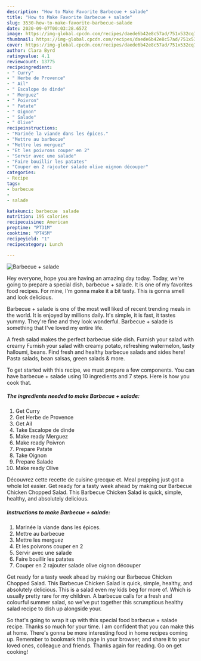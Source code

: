 ```yaml
---
description: "How to Make Favorite Barbecue + salade"
title: "How to Make Favorite Barbecue + salade"
slug: 3530-how-to-make-favorite-barbecue-salade
date: 2020-09-07T00:03:28.657Z
image: https://img-global.cpcdn.com/recipes/daede6b42e8c57ad/751x532cq70/barbecue-salade-photo-principale-de-la-recette.jpg
thumbnail: https://img-global.cpcdn.com/recipes/daede6b42e8c57ad/751x532cq70/barbecue-salade-photo-principale-de-la-recette.jpg
cover: https://img-global.cpcdn.com/recipes/daede6b42e8c57ad/751x532cq70/barbecue-salade-photo-principale-de-la-recette.jpg
author: Clara Byrd
ratingvalue: 4.1
reviewcount: 13775
recipeingredient:
- " Curry"
- " Herbe de Provence"
- " Ail"
- " Escalope de dinde"
- " Merguez"
- " Poivron"
- " Patate"
- " Oignon"
- " Salade"
- " Olive"
recipeinstructions:
- "Marinée la viande dans les épices."
- "Mettre au barbecue"
- "Mettre les merguez"
- "Et les poivrons couper en 2"
- "Servir avec une salade"
- "Faire bouillir les patates"
- "Couper en 2 rajouter salade olive oignon découper"
categories:
- Recipe
tags:
- barbecue
- 
- salade

katakunci: barbecue  salade 
nutrition: 195 calories
recipecuisine: American
preptime: "PT31M"
cooktime: "PT45M"
recipeyield: "1"
recipecategory: Lunch

---
```



![Barbecue + salade](https://img-global.cpcdn.com/recipes/daede6b42e8c57ad/751x532cq70/barbecue-salade-photo-principale-de-la-recette.jpg)

Hey everyone, hope you are having an amazing day today. Today, we're going to prepare a special dish, barbecue + salade. It is one of my favorites food recipes. For mine, I'm gonna make it a bit tasty. This is gonna smell and look delicious.

Barbecue + salade is one of the most well liked of recent trending meals in the world. It is enjoyed by millions daily. It's simple, it is fast, it tastes yummy. They're fine and they look wonderful. Barbecue + salade is something that I've loved my entire life.

A fresh salad makes the perfect barbecue side dish. Furnish your salad with creamy Furnish your salad with creamy potato, refreshing watermelon, tasty halloumi, beans. Find fresh and healthy barbecue salads and sides here! Pasta salads, bean salsas, green salads &amp; more.


To get started with this recipe, we must prepare a few components. You can have barbecue + salade using 10 ingredients and 7 steps. Here is how you cook that.

<!--inarticleads1-->

##### The ingredients needed to make Barbecue + salade:

1. Get  Curry
1. Get  Herbe de Provence
1. Get  Ail
1. Take  Escalope de dinde
1. Make ready  Merguez
1. Make ready  Poivron
1. Prepare  Patate
1. Take  Oignon
1. Prepare  Salade
1. Make ready  Olive


Découvrez cette recette de cuisine grecque et. Meal prepping just got a whole lot easier. Get ready for a tasty week ahead by making our Barbecue Chicken Chopped Salad. This Barbecue Chicken Salad is quick, simple, healthy, and absolutely delicious. 

<!--inarticleads2-->

##### Instructions to make Barbecue + salade:

1. Marinée la viande dans les épices.
1. Mettre au barbecue
1. Mettre les merguez
1. Et les poivrons couper en 2
1. Servir avec une salade
1. Faire bouillir les patates
1. Couper en 2 rajouter salade olive oignon découper


Get ready for a tasty week ahead by making our Barbecue Chicken Chopped Salad. This Barbecue Chicken Salad is quick, simple, healthy, and absolutely delicious. This is a salad even my kids beg for more of. Which is usually pretty rare for my children. A barbecue calls for a fresh and colourful summer salad, so we&#39;ve put together this scrumptious healthy salad recipe to dish up alongside your. 

So that's going to wrap it up with this special food barbecue + salade recipe. Thanks so much for your time. I am confident that you can make this at home. There's gonna be more interesting food in home recipes coming up. Remember to bookmark this page in your browser, and share it to your loved ones, colleague and friends. Thanks again for reading. Go on get cooking!
